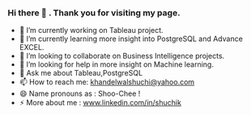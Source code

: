 ### Hi there 👋 . Thank you for visiting my page.

- 🔭 I’m currently working on Tableau project.
- 🌱 I’m currently learning more insight into PostgreSQL and Advance EXCEL.
- 👯 I’m looking to collaborate on Business Intelligence projects.
- 🤔 I’m looking for help in more insight on Machine learning.
- 💬 Ask me about Tableau,PostgreSQL
- 📫 How to reach me: khandelwalshuchi@yahoo.com
- 😄 Name pronouns as : Shoo-Chee !
- ⚡ More about me : www.linkedin.com/in/shuchik
<!--
**shuchiK38/shuchiK38** is a ✨ _special_ ✨ repository because its `README.md` (this file) appears on your GitHub profile.

Here are some ideas to get you started:

- 🔭 I’m currently working on Tableau project.
- 🌱 I’m currently learning more insight into ProsgreSQL and Advance EXCEL.
- 👯 I’m looking to collaborate on Data Visualisations on Tableau.
- 🤔 I’m looking for help with deep understanding Advance SQL.
- 💬 Ask me about Tableau
- 📫 How to reach me: shuchi.khandelwal@gmail.com
- 😄 Pronouns: Shoo--Chee
- ⚡ Fun fact: 
-->

